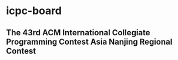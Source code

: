 # icpc-board

## The 43rd ACM International Collegiate Programming Contest Asia Nanjing Regional Contest
